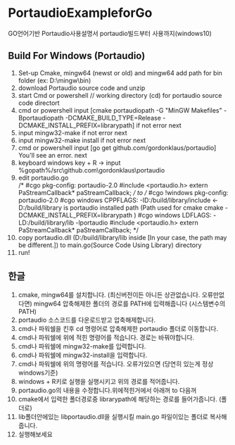 # PortaudioExampleforGo
GO언어기반 Portaudio사용설명서  portaudio빌드부터 사용까지(windows10)



Build For Windows (Portaudio)
-------------
1. Set-up Cmake, mingw64 (newst or old) and mingw64 add path for bin folder (ex: D:\mingw\bin)
2. download Portaudio source code and unzip
3. start Cmd or powershell // working directory (cd) for portaudio source code directort
4. cmd or powershell input [cmake portaudiopath -G "MinGW Makefiles" -Bportaudiopath -DCMAKE_BUILD_TYPE=Release -DCMAKE_INSTALL_PREFIX=librarypath] if not error next
5. input mingw32-make  if not error next
6. input mingw32-make install  if not error next
7. cmd or powershell input [go get github.com/gordonklaus/portaudio] You'll see an error. next
8. keyboard windows key + R  ->  input %gopath%/src\github.com\gordonklaus\portaudio
9. edit  portaudio.go  
/*
#cgo pkg-config: portaudio-2.0
#include <portaudio.h>
extern PaStreamCallback* paStreamCallback;
*/
to
/*
#cgo !windows pkg-config: portaudio-2.0
#cgo windows  CPPFLAGS:   -ID:/build/library/include    <- D:/build/library is portaudio installed path  (Path used for cmake cmake -DCMAKE_INSTALL_PREFIX=librarypath )
#cgo windows  LDFLAGS:    -LD:/build/library/lib -lportaudio
#include <portaudio.h>
extern PaStreamCallback* paStreamCallback;
*/
10. copy portaudio.dll (D:/build/library/lib inside [In your case, the path may be different.]) to main.go(Source Code Using Library) directory
11. run!

한글 
-------------
1. cmake, mingw64를 설치합니다. (최신버전이든 아니든 상관없습니다. 오류만없다면) mingw64 압축해제한 폴더의 경로를 PATH에 입력해줍니다 (시스템변수의 PATH)
2. portaudio 소스코드를 다운로드받고 압축해제합니다.
3. cmd나 파워쉘을 킨후 cd 명령어로 압축해제한 portaudio 폴더로 이동합니다.
4. cmd나 파워쉘에 위에 적힌 명령어를 적습니다. 경로는 바꿔야합니다.
5. cmd나 파워쉘에 mingw32-make를 입력합니다.
6. cmd나 파워쉘에 mingw32-install을 입력합니다.
7. cmd나 파워쉘에 위의 명령어를 적습니다. 오류가있으면 (당연히 있는게 정상 windows기준)
8. windows + R키로 실행을 실행시키고  위의 경로를 적어줍니다.
9. portaudio.go의 내용을 수정합니다.위에적힌거에서 아래꺼 to 다음꺼
10. cmake에서 입력한 폴더경로중 librarypath에 해당하는 경로를 들어가줍니다. (폴더로)
11. lib폴더안에있는 libportaudio.dll을 실행시킬 main.go 파일이있는 폴더로 복사해줍니다.
12. 실행해보세요
